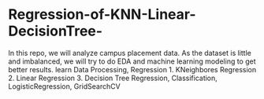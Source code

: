 # Regression-of-KNN-Linear-DecisionTree-

In this repo, we will analyze campus placement data. As the dataset is little and imbalanced, we will try to do EDA and machine learning modeling to get better results. learn Data Processing, Regression 1. KNeighbores Regression 2. Linear Regression 3. Decision Tree Regression, Classification, LogisticRegression, GridSearchCV 
